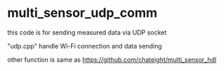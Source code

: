 # multi_sensor_udp_comm

this code is for sending measured data via UDP socket

"udp.cpp" handle Wi-Fi connection and data sending

other function is same as https://github.com/chateight/multi_sensor_hdl
